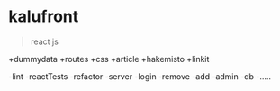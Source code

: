 # kalufront

>react js

+dummydata
+routes
+css
+article
+hakemisto
+linkit

-lint
-reactTests
-refactor
-server
-login
-remove
-add
-admin
-db
-.....

